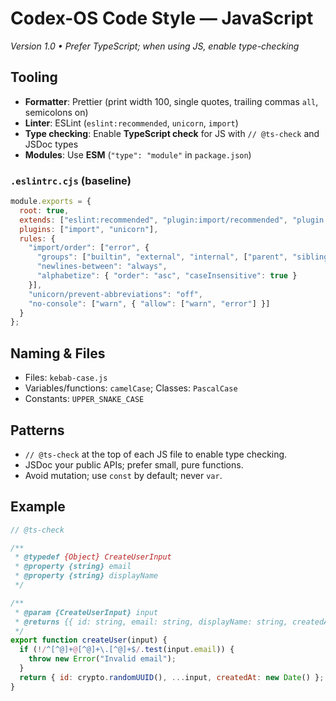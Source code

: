 # Codex-OS Code Style — JavaScript
_Version 1.0 • Prefer TypeScript; when using JS, enable type-checking_

## Tooling
- **Formatter**: Prettier (print width 100, single quotes, trailing commas `all`, semicolons on)
- **Linter**: ESLint (`eslint:recommended`, `unicorn`, `import`)
- **Type checking**: Enable **TypeScript check** for JS with `// @ts-check` and JSDoc types
- **Modules**: Use **ESM** (`"type": "module"` in `package.json`)

### `.eslintrc.cjs` (baseline)
```js
module.exports = {
  root: true,
  extends: ["eslint:recommended", "plugin:import/recommended", "plugin:unicorn/recommended"],
  plugins: ["import", "unicorn"],
  rules: {
    "import/order": ["error", {
      "groups": ["builtin", "external", "internal", ["parent", "sibling", "index"]],
      "newlines-between": "always",
      "alphabetize": { "order": "asc", "caseInsensitive": true }
    }],
    "unicorn/prevent-abbreviations": "off",
    "no-console": ["warn", { "allow": ["warn", "error"] }]
  }
};
```

## Naming & Files
- Files: `kebab-case.js`
- Variables/functions: `camelCase`; Classes: `PascalCase`
- Constants: `UPPER_SNAKE_CASE`

## Patterns
- `// @ts-check` at the top of each JS file to enable type checking.
- JSDoc your public APIs; prefer small, pure functions.
- Avoid mutation; use `const` by default; never `var`.

## Example
```js
// @ts-check

/**
 * @typedef {Object} CreateUserInput
 * @property {string} email
 * @property {string} displayName
 */

/**
 * @param {CreateUserInput} input
 * @returns {{ id: string, email: string, displayName: string, createdAt: Date }}
 */
export function createUser(input) {
  if (!/^[^@]+@[^@]+\.[^@]+$/.test(input.email)) {
    throw new Error("Invalid email");
  }
  return { id: crypto.randomUUID(), ...input, createdAt: new Date() };
}
```
